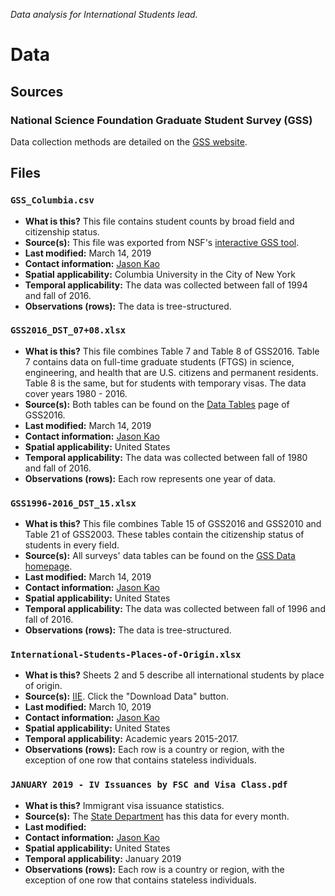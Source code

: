 _Data analysis for International Students lead._


# Data

## Sources

### National Science Foundation Graduate Student Survey (GSS)

Data collection methods are detailed on the [GSS website](https://nsf.gov/statistics/srvygradpostdoc/#sd&tools&micro&profiles&tabs-1).

## Files

### `GSS_Columbia.csv`

* **What is this?** This file contains student counts by broad field and citizenship status.
* **Source(s):** This file was exported from NSF's [interactive GSS tool](https://ncsesdata.nsf.gov/ids/gss).
* **Last modified:** March 14, 2019
* **Contact information:** [Jason Kao](mailto:jason.kao@columbiaspectator.com)
* **Spatial applicability:** Columbia University in the City of New York
* **Temporal applicability:** The data was collected between fall of 1994 and fall of 2016.
* **Observations (rows):** The data is tree-structured.

### `GSS2016_DST_07+08.xlsx`

* **What is this?** This file combines Table 7 and Table 8 of GSS2016. Table 7 contains data on full-time graduate students (FTGS) in science, engineering, and health that are U.S. citizens and permanent residents. Table 8 is the same, but for students with temporary visas. The data cover years 1980 - 2016.
* **Source(s):** Both tables can be found on the [Data Tables](https://ncsesdata.nsf.gov/gradpostdoc/2016/) page of GSS2016.
* **Last modified:** March 14, 2019
* **Contact information:** [Jason Kao](mailto:jason.kao@columbiaspectator.com)
* **Spatial applicability:** United States
* **Temporal applicability:** The data was collected between fall of 1980 and fall of 2016.
* **Observations (rows):** Each row represents one year of data.

### `GSS1996-2016_DST_15.xlsx`

* **What is this?** This file combines Table 15 of GSS2016 and GSS2010 and Table 21 of GSS2003. These tables contain the citizenship status of students in every field.
* **Source(s):** All surveys' data tables can be found on the [GSS Data homepage](https://nsf.gov/statistics/srvygradpostdoc/#sd&tools&micro&profiles&tabs-2).
* **Last modified:** March 14, 2019
* **Contact information:** [Jason Kao](mailto:jason.kao@columbiaspectator.com)
* **Spatial applicability:** United States
* **Temporal applicability:** The data was collected between fall of 1996 and fall of 2016.
* **Observations (rows):** The data is tree-structured.

### `International-Students-Places-of-Origin.xlsx`

* **What is this?** Sheets 2 and 5 describe all international students by place of origin.
* **Source(s):** [IIE](https://www.iie.org/Research-and-Insights/Open-Doors/Data/International-Students/Places-of-Origin). Click the "Download Data" button.
* **Last modified:** March 10, 2019
* **Contact information:** [Jason Kao](mailto:jason.kao@columbiaspectator.com)
* **Spatial applicability:** United States
* **Temporal applicability:** Academic years 2015-2017.
* **Observations (rows):** Each row is a country or region, with the exception of one row that contains stateless individuals.

### `JANUARY 2019 - IV Issuances by FSC and Visa Class.pdf`

* **What is this?** Immigrant visa issuance statistics.
* **Source(s):** The [State Department](https://travel.state.gov/content/travel/en/legal/visa-law0/visa-statistics/immigrant-visa-statistics/monthly-immigrant-visa-issuances.html) has this data for every month.
* **Last modified:**
* **Contact information:** [Jason Kao](mailto:jason.kao@columbiaspectator.com)
* **Spatial applicability:** United States
* **Temporal applicability:** January 2019
* **Observations (rows):** Each row is a country or region, with the exception of one row that contains stateless individuals.
